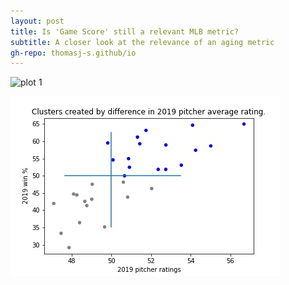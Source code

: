 ```yaml
---
layout: post
title: Is 'Game Score' still a relevant MLB metric?
subtitle: A closer look at the relevance of an aging metric
gh-repo: thomasj-s.github/io
---
```


![plot 1](https://github.com/thomasj-s/thomasj-s.github.io/blob/master/_posts/Build_Broject_1_vis_1.jpg)

![plot 2](https://github.com/thomasj-s/thomasj-s.github.io/blob/master/_posts/Build_Project_1_vis_2.jpg)

